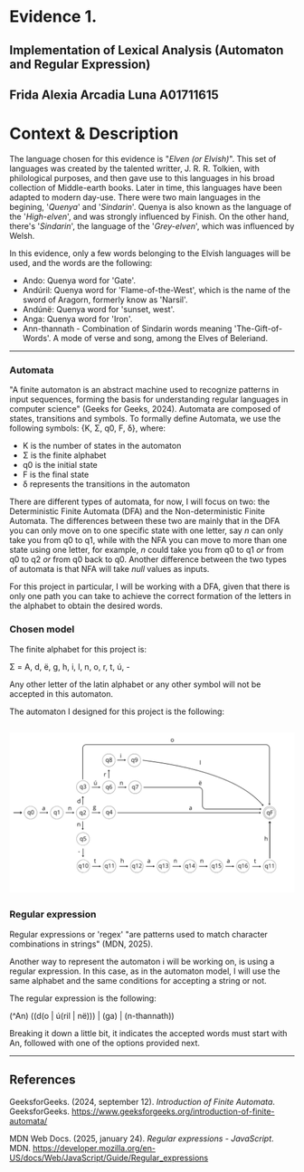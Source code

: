 # Evidence 1.
## Implementation of Lexical Analysis (Automaton and Regular Expression)
Frida Alexia Arcadia Luna A01711615
---
# Context & Description
The language chosen for this evidence is "*Elven (or Elvish)*". This set of languages was created by the talented writter, J. R. R. Tolkien, with philological purposes, and then gave use to this languages in his broad collection of Middle-earth books. Later in time, this languages have been adapted to modern day-use. There were two main languages in the begining, '*Quenya*' and '*Sindarin*'. Quenya is also known as the language of the '*High-elven*', and was strongly influenced by Finish. On the other hand, there's '*Sindarin*', the language of the '*Grey-elven*', which was influenced by Welsh.

In this evidence, only a few words belonging to the Elvish languages will be used, and the words are the following:
- Ando: Quenya word for 'Gate'.
- Andúril: Quenya word for 'Flame-of-the-West', which is the name of the sword of Aragorn, formerly know as 'Narsil'.
- Andúnë: Quenya word for 'sunset, west'.
- Anga: Quenya word for 'Iron'.
- Ann-thannath - Combination of Sindarin words meaning 'The-Gift-of-Words'. A mode of verse and song, among the Elves of Beleriand.
---
### Automata

"A finite automaton is an abstract machine used to recognize patterns in input sequences, forming the basis for understanding regular languages in computer science" (Geeks for Geeks, 2024).
Automata are composed of states, transitions and symbols. 
To formally define Automata, we use the following symbols:
{K, Σ, q0, F, δ}, where:
- K is the number of states in the automaton
- Σ is the finite alphabet
- q0 is the initial state 
- F is the final state
- δ represents the transitions in the automaton

There are different types of automata, for now, I will focus on two: the Deterministic Finite Automata (DFA) and the Non-deterministic Finite Automata. The differences between these two are mainly that in the DFA you can only move on to one specific state with one letter, say *n* can only take you from q0 to q1, while with the NFA you can move to more than one state using one letter, for example, *n* could take you from q0 to q1 *or* from q0 to q2 *or* from q0 back to q0. Another difference between the two types of automata is that NFA will take *null* values as inputs.

For this project in particular, I will be working with a DFA, given that there is only one path you can take to achieve the correct formation of the letters in the alphabet to obtain the desired words.

### Chosen model

The finite alphabet for this project is:

Σ = A, d, ë, g, h, i, l, n, o, r, t, ú, -

Any other letter of the latin alphabet or any other symbol will not be accepted in this automaton.

The automaton I designed for this project is the following:

![Automaton](https://github.com/frida-al/lexical_analysis/blob/main/Automaton_.png)
--- 
### Regular expression

Regular expressions or 'regex' "are patterns used to match character combinations in strings" (MDN, 2025).

Another way to represent the automaton i will be working on, is using a regular expression. In this case, as in the automaton model, I will use the same alphabet and the same conditions for accepting a string or not. 

The regular expression is the following:

(^An) ((d(o | ú(ril | në))) | (ga) | (n-thannath))

Breaking it down a little bit, it indicates the accepted words must start with An, followed with one of the options provided next.

---
## References
GeeksforGeeks. (2024, september 12). *Introduction of Finite Automata*. GeeksforGeeks. https://www.geeksforgeeks.org/introduction-of-finite-automata/ 

MDN Web Docs. (2025, january 24). *Regular expressions - JavaScript*. MDN. https://developer.mozilla.org/en-US/docs/Web/JavaScript/Guide/Regular_expressions
